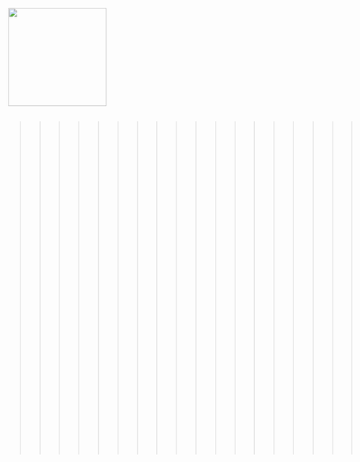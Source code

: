 
<div align="center">

<div align="left"> 
<br><br><br>
<img width=200 src="https://github.com/user-attachments/assets/c7074cb2-3a06-4daf-8b11-e7467985d980"></img>

<div align="left"> 
<br>
  
>>>>>>>>>>>>>>>>>>>>>>>> responsive data labeling (ZeroY) with [Torli0y ](http://142.93.132.7:8080/image)


</div>

</div>

</div>
<br><br><br>




<br>
